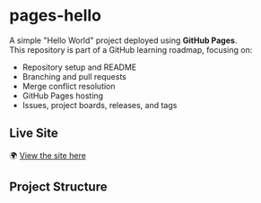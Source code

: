 # pages-hello

A simple "Hello World" project deployed using **GitHub Pages**.  
This repository is part of a GitHub learning roadmap, focusing on:

- Repository setup and README
- Branching and pull requests
- Merge conflict resolution
- GitHub Pages hosting
- Issues, project boards, releases, and tags

## Live Site

🌍 [View the site here](https://bailo167.github.io/pages-hello)

## Project Structure

